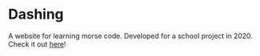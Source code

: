 # Dashing

A website for learning morse code. Developed for a school project in 2020. Check it out [here](https://dashing-app.web.app)!
